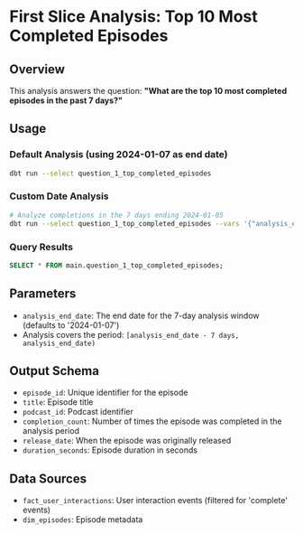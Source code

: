 # First Slice Analysis: Top 10 Most Completed Episodes

## Overview
This analysis answers the question: **"What are the top 10 most completed episodes in the past 7 days?"**

## Usage

### Default Analysis (using 2024-01-07 as end date)
```bash
dbt run --select question_1_top_completed_episodes
```

### Custom Date Analysis
```bash
# Analyze completions in the 7 days ending 2024-01-05
dbt run --select question_1_top_completed_episodes --vars '{"analysis_end_date": "2024-01-05"}'
```

### Query Results
```sql
SELECT * FROM main.question_1_top_completed_episodes;
```

## Parameters
- `analysis_end_date`: The end date for the 7-day analysis window (defaults to '2024-01-07')
- Analysis covers the period: `[analysis_end_date - 7 days, analysis_end_date)`

## Output Schema
- `episode_id`: Unique identifier for the episode
- `title`: Episode title
- `podcast_id`: Podcast identifier
- `completion_count`: Number of times the episode was completed in the analysis period
- `release_date`: When the episode was originally released
- `duration_seconds`: Episode duration in seconds

## Data Sources
- `fact_user_interactions`: User interaction events (filtered for 'complete' events)
- `dim_episodes`: Episode metadata
